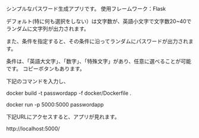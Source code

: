 シンプルなパスワード生成アプリです。
使用フレームワーク：Flask

デフォルト(特に何も選択をしない）は文字数が、英語小文字で文字数20~40でランダムに文字列が出力されます。

また、条件を指定すると、その条件に沿ってランダムにパスワードが出力されます。

条件は、「英語大文字」、「数字」、「特殊文字」があり、任意に選べることが可能です。
コピーボタンもあります。




下記のコマンドを入力し、

docker build -t passwordapp -f docker/Dockerfile .

docker run -p 5000:5000 passwordapp   


下記URLにアクセスすると、アプリが見れます。

http://localhost:5000/
